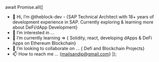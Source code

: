 await Promise.all([
- 👋 Hi, I’m @theblock-dev - {SAP Technical Architect with 18+ years of development experience in SAP. Currently exploring & learning more about DeFi/dApp Development}
- 👀 I’m interested in ...
- 🌱 I’m currently learning => { Solidity, react, developing dApps & DeFi Apps on Ethereum Blockchain} 
- 💞️ I’m looking to collaborate on ... { Defi and Blockchain Projects}
- 📫 How to reach me ... {mailsandip@gmail.com}
]);
<!---
theblock-dev/theblock-dev is a ✨ special ✨ repository because its `README.md` (this file) appears on your GitHub profile.
You can click the Preview link to take a look at your changes.
--->
